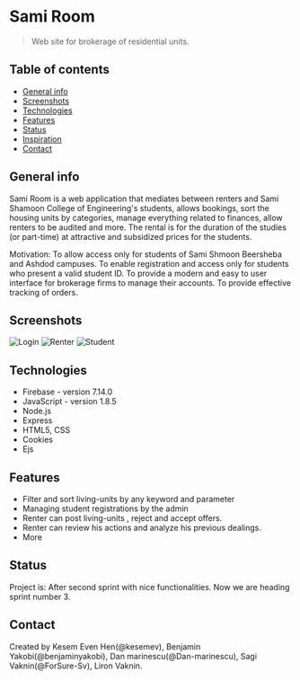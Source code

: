 # Sami Room
> Web site for brokerage of residential units.

## Table of contents
* [General info](#general-info)
* [Screenshots](#screenshots)
* [Technologies](#technologies)
* [Features](#features)
* [Status](#status)
* [Inspiration](#inspiration)
* [Contact](#contact)

## General info
Sami Room is a web application that mediates between renters and Sami Shamoon College of Engineering's students, allows bookings, sort the housing units by categories, manage everything related to finances, allow renters to be audited and more.
The rental is for the duration of the studies (or part-time) at attractive and subsidized prices for the students.

Motivation:
To allow access only for students of Sami Shmoon Beersheba and Ashdod campuses.
To enable registration and access only for students who present a valid student ID.
To provide a modern and easy to user interface for brokerage firms to manage their accounts.
To provide effective tracking of orders.

## Screenshots
![Login](https://github.com/benjaminyakobi/ProjectManagement/blob/develop/screenShots/loginPage.png)
![Renter](https://github.com/benjaminyakobi/ProjectManagement/blob/develop/screenShots/renterPage.png)
![Student](https://github.com/benjaminyakobi/ProjectManagement/blob/develop/screenShots/studentPage.png)


## Technologies
* Firebase - version 7.14.0
* JavaScript - version 1.8.5
* Node.js
* Express
* HTML5, CSS
* Cookies
* Ejs



## Features
* Filter and sort living-units by any keyword and parameter
* Managing student registrations by the admin
* Renter can post living-units , reject and accept offers.
* Renter can review his actions and analyze his previous dealings.
* More

## Status
Project is: After second sprint with nice functionalities.
Now we are heading sprint number 3.


## Contact
Created by Kesem Even Hen(@kesemev), Benjamin Yakobi(@benjaminyakobi), Dan marinescu(@Dan-marinescu), Sagi Vaknin(@ForSure-Sv), Liron Vaknin. 
